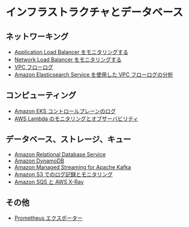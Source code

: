 # インフラストラクチャとデータベース

## ネットワーキング

- [Application Load Balancer をモニタリングする][alb-docs]
- [Network Load Balancer をモニタリングする][nlb-docs]
- [VPC フローログ][vpcfl]
- [Amazon Elasticsearch Service を使用した VPC フローログの分析][vpcf-ws]

## コンピューティング

- [Amazon EKS コントロールプレーンのログ][eks-cp]
- [AWS Lambda のモニタリングとオブザーバビリティ][lambda-docs]

## データベース、ストレージ、キュー

- [Amazon Relational Database Service][rds]
- [Amazon DynamoDB][ddb]
- [Amazon Managed Streaming for Apache Kafka][msk]
- [Amazon S3 でのログ記録とモニタリング][s3mon]
- [Amazon SQS と AWS X-Ray][sqstrace]

## その他

- [Prometheus エクスポーター][prometheus-exporters]

[alb-docs]: https://docs.aws.amazon.com/ja_jp/elasticloadbalancing/latest/application/load-balancer-monitoring.html
[nlb-docs]: https://docs.aws.amazon.com/ja_jp/elasticloadbalancing/latest/network/load-balancer-monitoring.html
[vpcfl]: https://docs.aws.amazon.com/ja_jp/vpc/latest/userguide/flow-logs.html
[vpcf-ws]: https://amazon-es-vpc-flowlogs.workshop.aws/en/
[eks-cp]: https://docs.aws.amazon.com/ja_jp/eks/latest/userguide/control-plane-logs.html
[lambda-docs]: https://docs.aws.amazon.com/ja_jp/lambda/latest/operatorguide/monitoring-observability.html
[rds]: rds.md
[ddb]: dynamodb.md
[msk]: msk.md
[s3mon]: https://docs.aws.amazon.com/ja_jp/AmazonS3/latest/userguide/s3-incident-response.html
[sqstrace]: https://docs.aws.amazon.com/ja_jp/xray/latest/devguide/xray-services-sqs.html
[prometheus-exporters]: https://prometheus.io/docs/instrumenting/exporters/
